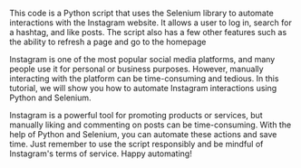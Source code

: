 This code is a Python script that uses the Selenium library to automate interactions with the Instagram website. It allows a user to log in, search for a hashtag, and like posts. The script also has a few other features such as the ability to refresh a page and go to the homepage

Instagram is one of the most popular social media platforms, and many people use it for personal or business purposes. However, manually interacting with the platform can be time-consuming and tedious. In this tutorial, we will show you how to automate Instagram interactions using Python and Selenium.

Instagram is a powerful tool for promoting products or services, but manually liking and commenting on posts can be time-consuming. With the help of Python and Selenium, you can automate these actions and save time. Just remember to use the script responsibly and be mindful of Instagram's terms of service. Happy automating!
